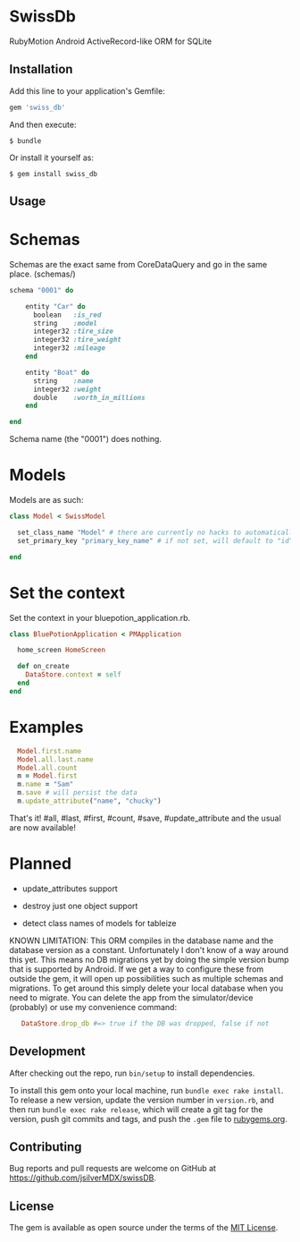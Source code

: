 # SwissDb

RubyMotion Android ActiveRecord-like ORM for SQLite

## Installation

Add this line to your application's Gemfile:

```ruby
gem 'swiss_db'
```

And then execute:

    $ bundle

Or install it yourself as:

    $ gem install swiss_db

## Usage

# Schemas

Schemas are the exact same from CoreDataQuery and go in the same place. (schemas/)

```ruby
schema "0001" do

    entity "Car" do
      boolean   :is_red
      string    :model
      integer32 :tire_size
      integer32 :tire_weight
      integer32 :mileage
    end

    entity "Boat" do
      string    :name
      integer32 :weight
      double    :worth_in_millions
    end

end
```

Schema name (the "0001") does nothing.

# Models

Models are as such:

```ruby
class Model < SwissModel

  set_class_name "Model" # there are currently no hacks to automatically get this. sorry.
  set_primary_key "primary_key_name" # if not set, will default to "id"

end
```

# Set the context

Set the context in your bluepotion_application.rb.

```ruby
class BluePotionApplication < PMApplication

  home_screen HomeScreen

  def on_create
    DataStore.context = self
  end
end
```

# Examples

```ruby
  Model.first.name
  Model.all.last.name
  Model.all.count
  m = Model.first
  m.name = "Sam"
  m.save # will persist the data
  m.update_attribute("name", "chucky")
```


That's it! #all, #last, #first, #count, #save, #update_attribute and the usual are now available!

# Planned

* update_attributes support

* destroy just one object support

* detect class names of models for tableize

KNOWN LIMITATION: This ORM compiles in the database name and the database version as a constant. Unfortunately I don't know of a way around this yet. This means no DB migrations yet by doing the simple version bump that is supported by Android. If we get a way to configure these from outside the gem, it will open up possibilities such as multiple schemas and migrations. To get around this simply delete your local database when you need to migrate. You can delete the app from the simulator/device (probably) or use my convenience command:

```ruby
   DataStore.drop_db #=> true if the DB was dropped, false if not
```

## Development

After checking out the repo, run `bin/setup` to install dependencies.

To install this gem onto your local machine, run `bundle exec rake install`. To release a new version, update the version number in `version.rb`, and then run `bundle exec rake release`, which will create a git tag for the version, push git commits and tags, and push the `.gem` file to [rubygems.org](https://rubygems.org).

## Contributing

Bug reports and pull requests are welcome on GitHub at https://github.com/jsilverMDX/swissDB.


## License

The gem is available as open source under the terms of the [MIT License](http://opensource.org/licenses/MIT).

